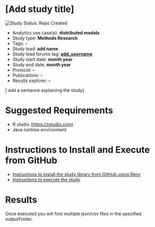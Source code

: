 [Add study title]
=============

<img src="https://img.shields.io/badge/Study%20Status-Repo%20Created-lightgray.svg" alt="Study Status: Repo Created">

- Analytics use case(s): **distributed models**
- Study type: **Methods Research**
- Tags: **-**
- Study lead: **add name**
- Study lead forums tag: **[add_username](https://forums.ohdsi.org/u/add_username)**
- Study start date: **month year**
- Study end date: **month year**
- Protocol: **-**
- Publications: **-**
- Results explorer: **-**

[ add a sentance explaining the study]

Suggested Requirements
===================
- R studio (https://rstudio.com)
- Java runtime environment

Instructions to Install and Execute from GitHub
========================================================

- [Instructions to install the study library from GitHub using Renv](STUDY-PACKAGE-SETUP.md)
- [Instructions to execute the study ](STUDY-PACKAGE-EXECUTE.md)

Results
========================================================
Once executed you will find multiple json/csv files in the specified outputFolder.
